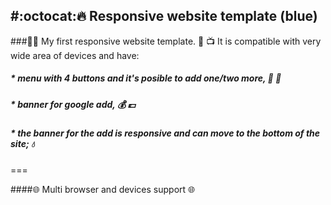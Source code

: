 #:octocat::fire: Responsive website template (blue)  
---
###🌟🌟 My first responsive website template. :iphone: 📺 It is compatible with very wide area of devices and have:
#####  *  _menu with 4 buttons and it's posible to add one/two more,_ 🔧 🔩 
#####  *  _banner for google add,_ 💰 💷 
#####  *  _the banner for the add is responsive and can move to the bottom of the site;_  💧 
  
===

####🌐 Multi browser and devices support 🌐 

